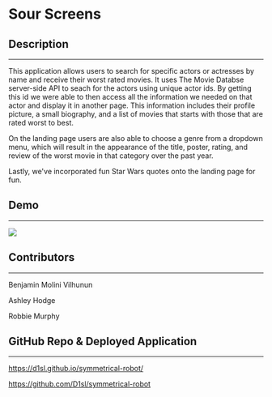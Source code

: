 # Sour Screens
## Description
________________
This application allows users to search for specific actors or actresses by name and receive their worst rated movies. It uses The Movie Databse server-side API to seach for the actors using unique actor ids. By getting this id we were able to then access all the information we needed on that actor and display it in another page. This information includes their profile picture, a small biography, and a list of movies that starts with those that are rated worst to best.

On the landing page users are also able to choose a genre from a dropdown menu, which will result in the appearance of the title, poster, rating, and review of the worst movie in that category over the past year.

Lastly, we've incorporated fun Star Wars quotes onto the landing page for fun.
## Demo
________________
<img src = "./assets/images/Sour Stats (1).gif">

## Contributors
________________
Benjamin Molini Vilhunun

Ashley Hodge

Robbie Murphy
## GitHub Repo & Deployed Application
________________
https://d1sl.github.io/symmetrical-robot/

https://github.com/D1sl/symmetrical-robot